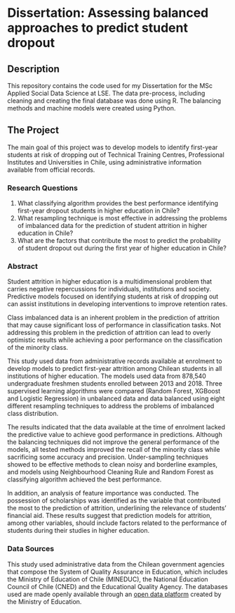 # Dissertation: Assessing balanced approaches to predict student dropout

## Description
This repository contains the code used for my Dissertation for the MSc Applied Social Data Science at LSE. The data pre-process, including cleaning and creating the final database was done using R. The balancing methods and machine models were created using Python.

## The Project
The main goal of this project was to develop models to identify first-year students at risk of dropping out of Technical Training Centres, Professional Institutes and Universities in Chile, using administrative information available from official records.

### Research Questions
1. What classifying algorithm provides the best performance identifying first-year dropout students in higher education in Chile?
2. What resampling technique is most effective in addressing the problems of imbalanced data for the prediction of student attrition in higher education in Chile?
3. What are the factors that contribute the most to predict the probability of student dropout out during the first year of higher education in Chile?

### Abstract
Student attrition in higher education is a multidimensional problem that carries negative repercussions for individuals, institutions and society. Predictive models focused on identifying students at risk of dropping out can assist institutions in developing interventions to improve retention rates.

Class imbalanced data is an inherent problem in the prediction of attrition that may cause significant loss of performance in classification tasks. Not addressing this problem in the prediction of attrition can lead to overly optimistic results while achieving a poor performance on the classification of the minority class.

This study used data from administrative records available at enrolment to develop models to predict first-year attrition among Chilean students in all institutions of higher education. The models used data from 878,540 undergraduate freshmen students enrolled between 2013 and 2018. Three supervised learning algorithms were compared (Random Forest, XGBoost and Logistic Regression) in unbalanced data and data balanced using eight different resampling techniques to address the problems of imbalanced class distribution.

The results indicated that the data available at the time of enrolment lacked the predictive value to achieve good performance in predictions. Although the balancing techniques did not improve the general performance of the models, all tested methods improved the recall of the minority class while sacrificing some accuracy and precision. Under-sampling techniques showed to be effective methods to clean noisy and borderline examples, and models using Neighbourhood Cleaning Rule and Random Forest as classifying algorithm achieved the best performance.

In addition, an analysis of feature importance was conducted. The possession of scholarships was identified as the variable that contributed the most to the prediction of attrition, underlining the relevance of students’ financial aid. These results suggest that prediction models for attrition, among other variables, should include factors related to the performance of students during their studies in higher education.

### Data Sources
This study used administrative data from the Chilean government agencies that compose the System of Quality Assurance in Education, which includes the Ministry of Education of Chile (MINEDUC), the National Education Council of Chile (CNED) and the Educational Quality Agency. The databases used are made openly available through an [open data platform](http://datosabiertos.mineduc.cl) created by the Ministry of Education.

